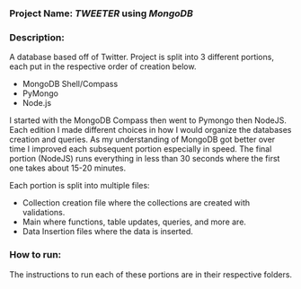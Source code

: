 ### Project Name: *TWEETER* using *MongoDB*

### Description:
A database based off of Twitter. Project is split into 3 different portions, each put in the respective order of creation below.
- MongoDB Shell/Compass
- PyMongo
- Node.js

 I started with the MongoDB Compass then went to Pymongo then NodeJS. Each edition I made different choices in how I would organize the databases creation and queries. As my understanding of MongoDB got better over time I improved each subsequent portion especially in speed. The final portion (NodeJS) runs everything in less than 30 seconds where the first one takes about 15-20 minutes.

Each portion is split into multiple files:
- Collection creation file where the collections are created with validations.
- Main where functions, table updates, queries, and more are.
- Data Insertion files where the data is inserted.

### How to run:
The instructions to run each of these portions are in their respective folders.
